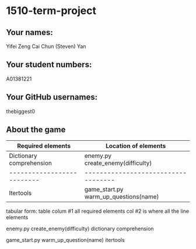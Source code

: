 # 1510-term-project

## Your names:

Yifei Zeng
Cai Chun (Steven) Yan

## Your student numbers:

A01381221

## Your GitHub usernames:

thebiggest0

## About the game



| Required elements        | Location of elements                   |
|--------------------------|----------------------------------------|
| Dictionary comprehension | enemy.py <br/>create_enemy(difficulty) |
|--------------------------| -----------------------------------    |
| Itertools                | game_start.py <br/>warm_up_questions(name)  |


tabular form: table
colum #1 all required elements
col #2 is where all the line elements

enemy.py create_enemy(difficulty) dictionary comprehension

game_start.py warm_up_question(name) itertools